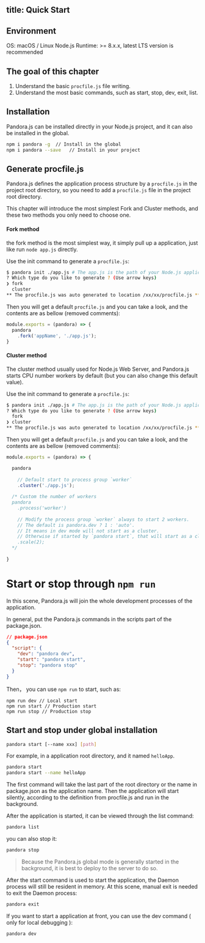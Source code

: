 title: Quick Start
---

## Environment

OS: macOS / Linux
Node.js Runtime: >= 8.x.x, latest LTS version is recommended

## The goal of this chapter

1. Understand the basic `procfile.js` file writing.
2. Understand the most basic commands, such as start, stop, dev, exit, list.


## Installation


Pandora.js can be installed directly in your Node.js project, and it can also be installed in the global.

```sh
npm i pandora -g  // Install in the global
npm i pandora --save   // Install in your project
```

## Generate procfile.js

Pandora.js defines the application process structure by a `procfile.js` in the project root directory, so you need to add a `procfile.js` file in the project root directory.

This chapter will introduce the most simplest Fork and Cluster methods, and these two methods you only need to choose one.

#### Fork method

the fork method is the most simplest way, it simply pull up a application, just like run `node app.js` directly.

Use the init command to generate a `procfile.js`:

```bash
$ pandora init ./app.js # The app.js is the path of your Node.js application
? Which type do you like to generate ? (Use arrow keys)
❯ fork 
  cluster 
** The procfile.js was auto generated to location /xx/xx/procfile.js **
```

Then you will get a default `procfile.js` and you can take a look, and the contents are as bellow (removed comments):

```javascript
module.exports = (pandora) => {
  pandora
    .fork('appName', './app.js');
}
```

#### Cluster method

The cluster method usually used for Node.js Web Server, and Pandora.js starts CPU number workers by default (but you can also change this default value).


Use the init command to generate a `procfile.js`:

```bash
$ pandora init ./app.js # The app.js is the path of your Node.js application
? Which type do you like to generate ? (Use arrow keys)
  fork 
❯ cluster 
** The procfile.js was auto generated to location /xx/xx/procfile.js **
```

Then you will get a default `procfile.js` and you can take a look, and the contents are as bellow (removed comments):

```javascript
module.exports = (pandora) => {

  pandora
  
    // Default start to process group `worker`
    .cluster('./app.js'); 
 
  /* Custom the number of workers
  pandora
    .process('worker')
    
    // Modify the process group `worker` always to start 2 workers.
    // The default is pandora.dev ? 1 : 'auto'.
    // It means in dev mode will not start as a cluster.
    // Otherwise if started by `pandora start`, that will start as a cluster.
    .scale(2); 
  */
    
}
```

# Start or stop through `npm run` 

In this scene, Pandora.js will join the whole development processes of the application.

In general, put the Pandora.js commands in the scripts part of the package.json.

```json
// package.json
{
  "script": {
    "dev": "pandora dev",
    "start": "pandora start",
    "stop": "pandora stop"
  }
}
```

Then， you can use `npm run` to start, such as: 

```
npm run dev // Local start
npm run start // Production start
npm run stop // Production stop
```

## Start and stop under global installation

```sh
pandora start [--name xxx] [path]
```
For example, in a application root directory, and it named `helloApp`.

```sh
pandora start
pandora start --name helloApp
```

The first command will take the last part of the root directory or the name in package.json as the application name. Then the application will start silently, according to the definition from procfile.js and run in the background.


After the application is started, it can be viewed through the list command:

```sh
pandora list
```

you can also stop it:

```sh
pandora stop
```

> Because the Pandora.js global mode is generally started in the background, it is best to deploy to the server to do so.

After the start command is used to start the application, the Daemon process will still be resident in memory. At this scene, manual exit is needed to exit the Daemon process:

```sh
pandora exit
```

If you want to start a application at front, you can use the dev command ( only for local debugging ):

```sh
pandora dev
```
